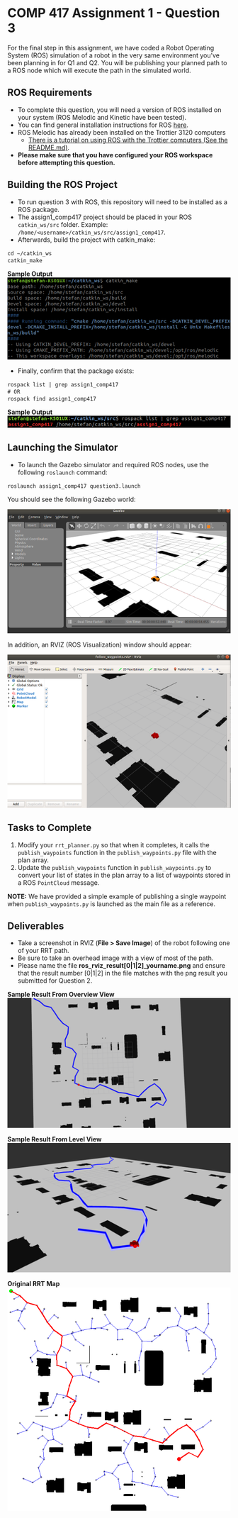 # COMP 417 Assignment 1 - Question 3 

For the final step in this assignment, we have coded a Robot Operating System (ROS) simulation
of a robot in the very same environment you’ve been planning in for Q1 and Q2. You will be publishing your planned path to a ROS node which will execute the path in the simulated world.

## ROS Requirements
- To complete this question, you will need a version of ROS installed on your system (ROS Melodic and Kinetic have been tested). 
- You can find general installation instructions for ROS [here](http://wiki.ros.org/ROS/Installation).
- ROS Melodic has already been installed on the Trottier 3120 computers
    - [There is a tutorial on using ROS with the Trottier computers (See the README.md)](https://github.com/comp417-fall2019-tutorials/ros_tutorial).  
- **Please make sure that you have configured your ROS workspace before attempting this question.**

## Building the ROS Project 
- To run question 3 with ROS, this repository will need to be installed as a ROS package.
- The assign1_comp417 project should be placed in your ROS ``catkin_ws/src`` folder. Example: ``/home/<username>/catkin_ws/src/assign1_comp417``.
- Afterwards, build the project with catkin_make: 

```shell script
cd ~/catkin_ws 
catkin_make 
```

__Sample Output__  
![catkin_make_sample_output](documentation/sample_build_output.png)

- Finally, confirm that the package exists: 
```shell script
rospack list | grep assign1_comp417
# OR
rospack find assign1_comp417 
```
__Sample Output__  
![catkin_make_sample_output](documentation/sample_rospack_command.png)

## Launching the Simulator
- To launch the Gazebo simulator and required ROS nodes, use the following ``roslaunch`` command: 

```shell script
roslaunch assign1_comp417 question3.launch
```

You should see the following Gazebo world: 

![q3_gazebo](documentation/q3_gazebo.png)


In addition, an RVIZ (ROS Visualization) window should appear:

![q3_rviz](documentation/q3_rviz.png)


## Tasks to Complete 
1. Modify your ``rrt_planner.py`` so that when it completes, it calls the ``publish_waypoints`` function in the ``publish_waypoints.py`` file with the plan array.
2. Update the ``publish_waypoints`` function in ``publish_waypoints.py`` to convert your list of states in the plan array to a list of waypoints stored in a ROS ``PointCloud`` message.
 
**NOTE:** We have provided a simple example of publishing a single waypoint when ``publish_waypoints.py`` is launched as the main file as a reference.


## Deliverables 
- Take a screenshot in RVIZ (__File > Save Image__) of the robot following one of your RRT path.
- Be sure to take an overhead image with a view of most of the path.
- Please name the file **ros_rviz_result[0|1|2]_yourname.png** and ensure that the result number [0|1|2] in the file matches with the png result you submitted for Question 2.

__Sample Result From Overview View__  
![sample_visualization](documentation/sample_rviz_ros_result_overhead.png)

__Sample Result From Level View__  
![sample_visualization2](documentation/sample_rviz_ros_result_level.png)

__Original RRT Map__  
![sample_visualization3](documentation/sample_rrt_result.png)


